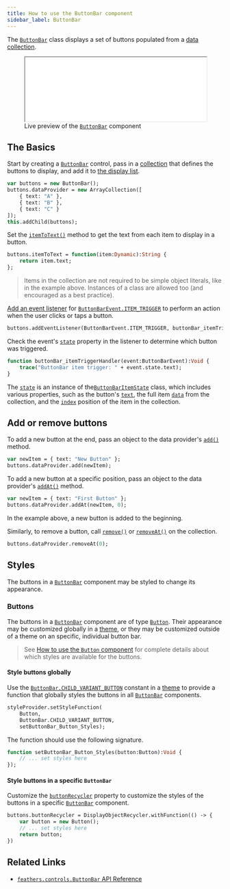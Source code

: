 ```yaml
---
title: How to use the ButtonBar component
sidebar_label: ButtonBar
---
```


The [`ButtonBar`](https://api.feathersui.com/current/feathers/controls/ButtonBar.html) class displays a set of buttons populated from a [data collection](./data-collections.md).

<figure>
<iframe src="/learn/haxe-openfl/samples/button-bar.html" width="100%" height="150"></iframe>
<figcaption>Live preview of the <a href="https://api.feathersui.com/current/feathers/controls/ButtonBar.html"><code>ButtonBar</code></a> component</figcaption>
</figure>

## The Basics

Start by creating a [`ButtonBar`](https://api.feathersui.com/current/feathers/controls/ButtonBar.html) control, pass in a [collection](./data-collections.md) that defines the buttons to display, and add it to [the display list](https://books.openfl.org/openfl-developers-guide/display-programming/basics-of-display-programming.html).

```hx
var buttons = new ButtonBar();
buttons.dataProvider = new ArrayCollection([
    { text: "A" },
    { text: "B" },
    { text: "C" }
]);
this.addChild(buttons);
```

Set the [`itemToText()`](https://api.feathersui.com/current/feathers/controls/Button.html#itemToText) method to get the text from each item to display in a button.

```hx
buttons.itemToText = function(item:Dynamic):String {
    return item.text;
};
```

> Items in the collection are not required to be simple object literals, like in the example above. Instances of a class are allowed too (and encouraged as a best practice).

[Add an event listener](https://books.openfl.org/openfl-developers-guide/handling-events/basics-of-handling-events.html) for [`ButtonBarEvent.ITEM_TRIGGER`](https://api.feathersui.com/current/feathers/events/ButtonBarEvent.html#ITEM_TRIGGER) to perform an action when the user clicks or taps a button.

```hx
buttons.addEventListener(ButtonBarEvent.ITEM_TRIGGER, buttonBar_itemTriggerHandler);
```

Check the event's [`state`](https://api.feathersui.com/current/feathers/events/ButtonBarEvent.html#state) property in the listener to determine which button was triggered.

```hx
function buttonBar_itemTriggerHandler(event:ButtonBarEvent):Void {
    trace("ButtonBar item trigger: " + event.state.text);
}
```

The [`state`](https://api.feathersui.com/current/feathers/events/ButtonBarEvent.html#state) is an instance of the[`ButtonBarItemState`](https://api.feathersui.com/current/feathers/data/ButtonBarItemState.html) class, which includes various properties, such as the button's [`text`](https://api.feathersui.com/current/feathers/data/ButtonBarItemState.html#text), the full item [`data`](https://api.feathersui.com/current/feathers/data/ButtonBarItemState.html#data) from the collection, and the [`index`](https://api.feathersui.com/current/feathers/data/ButtonBarItemState.html#index) position of the item in the collection.

## Add or remove buttons

To add a new button at the end, pass an object to the data provider's [`add()`](https://api.feathersui.com/current/feathers/data/IFlatCollection.html#add) method.

```hx
var newItem = { text: "New Button" };
buttons.dataProvider.add(newItem);
```

To add a new button at a specific position, pass an object to the data provider's [`addAt()`](https://api.feathersui.com/current/feathers/data/IFlatCollection.html#addAt) method.

```hx
var newItem = { text: "First Button" };
buttons.dataProvider.addAt(newItem, 0);
```

In the example above, a new button is added to the beginning.

Similarly, to remove a button, call [`remove()`](https://api.feathersui.com/current/feathers/data/IFlatCollection.html#remove) or [`removeAt()`](https://api.feathersui.com/current/feathers/data/IFlatCollection.html#removeAt) on the collection.

```hx
buttons.dataProvider.removeAt(0);
```

## Styles

The buttons in a [`ButtonBar`](https://api.feathersui.com/current/feathers/controls/ButtonBar.html) component may be styled to change its appearance.

### Buttons

The buttons in a [`ButtonBar`](https://api.feathersui.com/current/feathers/controls/ButtonBar.html) component are of type [`Button`](./button.md). Their appearance may be customized globally in a [theme](./themes.md), or they may be customized outside of a theme on an specific, individual button bar.

> See [How to use the `Button` component](./button.md#styles) for complete details about which styles are available for the buttons.

#### Style buttons globally

Use the [`ButtonBar.CHILD_VARIANT_BUTTON`](https://api.feathersui.com/current/feathers/controls/ButtonBar.html#CHILD_VARIANT_BUTTON) constant in a [theme](./themes.md) to provide a function that globally styles the buttons in all [`ButtonBar`](https://api.feathersui.com/current/feathers/controls/ButtonBar.html) components.

```hx
styleProvider.setStyleFunction(
    Button,
    ButtonBar.CHILD_VARIANT_BUTTON,
    setButtonBar_Button_Styles);
```

The function should use the following signature.

```hx
function setButtonBar_Button_Styles(button:Button):Void {
    // ... set styles here
});
```

#### Style buttons in a specific `ButtonBar`

Customize the [`buttonRecycler`](https://api.feathersui.com/current/feathers/controls/ButtonBar.html#buttonRecycler) property to customize the styles of the buttons in a specific [`ButtonBar`](https://api.feathersui.com/current/feathers/controls/ButtonBar.html) component.

```hx
buttons.buttonRecycler = DisplayObjectRecycler.withFunction(() -> {
    var button = new Button();
    // ... set styles here
    return button;
})
```

## Related Links

- [`feathers.controls.ButtonBar` API Reference](https://api.feathersui.com/current/feathers/controls/ButtonBar.html)
